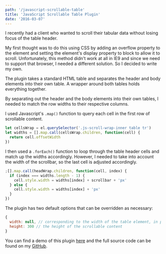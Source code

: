 ```yaml
---
path: '/javascript-scrollable-table'
title: 'JavaScript Scrollable Table Plugin'
date: '2016-03-07'
---
```


I recently had a client who wanted to scroll their tabular data without losing focus of the table header.

My first thought was to do this using CSS by adding an overflow property to the <tbody> element and setting the element's display property to block to
allow it to scroll. Unfortunately, this method didn't work at all in IE9 and since we need to support that browser, I needed a different solution. So I decided to write my own.

The plugin takes a standard HTML table and separates the header and body elements into their own table. A wrapper around both tables holds everything together.

By separating out the header and the body elements into their own tables, I needed to match the row widths to their respective columns.

I used Javascript's `.map()` function to query each cell in the first row of scrollable content.

```javascript
let cellsWrap = el.querySelector('.js-scroll-wrap-inner table tr')
let widths = [].map.call(cellsWrap.children, function(cell) {
  return cell.offsetWidth
})
```

I then used a `.forEach()` function to loop through the table header cells and match up the widths accordingly. However, I needed to take into account the width of the scrollbar, so the last cell is adjusted accordingly.

```javascript
;[].map.call(headWrap.children, function(cell, index) {
  if (index === widths.length - 1) {
    cell.style.width = widths[index] + scrollbar + 'px'
  } else {
    cell.style.width = widths[index] + 'px'
  }
})
```

The plugin has two default options that can be overridden as necessary:

```javascript
{
  width: null, // corresponding to the width of the table element, in px or %
  height: 300 // the height of the scrollable content
}
```

You can find a demo of this plugin [here](http://demos.lyndseyb.co.uk/tablescroll/) and the full source code can be found on my [GitHub](https://github.com/lyndseybrowning/js-table-scroller).
